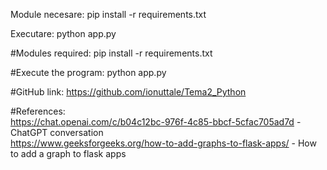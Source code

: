 Module necesare: pip install -r requirements.txt

Executare: python app.py

#Modules required: pip install -r requirements.txt

#Execute the program: python app.py

#GitHub link: https://github.com/ionuttale/Tema2_Python

#References: <br />
https://chat.openai.com/c/b04c12bc-976f-4c85-bbcf-5cfac705ad7d -ChatGPT conversation <br />
https://www.geeksforgeeks.org/how-to-add-graphs-to-flask-apps/ - How to add a graph to flask apps <br />
